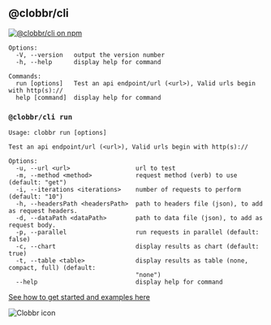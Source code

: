 ## @clobbr/cli

[![@clobbr/cli on npm](https://img.shields.io/npm/v/@clobbr/cli?label=npm&style=flat)](https://www.npmjs.com/package/@clobbr/cli)

```
Options:
  -V, --version   output the version number
  -h, --help      display help for command

Commands:
  run [options]   Test an api endpoint/url (<url>), Valid urls begin with http(s)://
  help [command]  display help for command
```

### `@clobbr/cli run`

```
Usage: clobbr run [options]

Test an api endpoint/url (<url>), Valid urls begin with http(s)://

Options:
  -u, --url <url>                  url to test
  -m, --method <method>            request method (verb) to use (default: "get")
  -i, --iterations <iterations>    number of requests to perform (default: "10")
  -h, --headersPath <headersPath>  path to headers file (json), to add as request headers.
  -d, --dataPath <dataPath>        path to data file (json), to add as request body.
  -p, --parallel                   run requests in parallel (default: false)
  -c, --chart                      display results as chart (default: true)
  -t, --table <table>              display results as table (none, compact, full) (default:
                                   "none")
  --help                           display help for command
```

[See how to get started and examples here](https://github.com/parsecph/clobbr/blob/master/README.md)

![Clobbr icon](https://user-images.githubusercontent.com/1515742/80861773-da9a6a00-8c70-11ea-9671-77e1bb2dea04.png)

